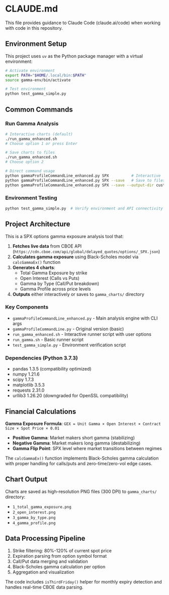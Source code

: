 # CLAUDE.md

This file provides guidance to Claude Code (claude.ai/code) when working with code in this repository.

## Environment Setup

This project uses `uv` as the Python package manager with a virtual environment:

```bash
# Activate environment
export PATH="$HOME/.local/bin:$PATH"
source gamma-env/bin/activate

# Test environment
python test_gamma_simple.py
```

## Common Commands

### Run Gamma Analysis

```bash
# Interactive charts (default)
./run_gamma_enhanced.sh
# Choose option 1 or press Enter

# Save charts to files  
./run_gamma_enhanced.sh
# Choose option 2

# Direct command usage
python gammaProfileCommandLine_enhanced.py SPX          # Interactive
python gammaProfileCommandLine_enhanced.py SPX --save   # Save to files
python gammaProfileCommandLine_enhanced.py SPX --save --output-dir custom_dir
```

### Environment Testing

```bash
python test_gamma_simple.py  # Verify environment and API connectivity
```

## Project Architecture

This is a SPX options gamma exposure analysis tool that:

1. **Fetches live data** from CBOE API (`https://cdn.cboe.com/api/global/delayed_quotes/options/_SPX.json`)
2. **Calculates gamma exposure** using Black-Scholes model via `calcGammaEx()` function
3. **Generates 4 charts**:
   - Total Gamma Exposure by strike
   - Open Interest (Calls vs Puts) 
   - Gamma by Type (Call/Put breakdown)
   - Gamma Profile across price levels
4. **Outputs** either interactively or saves to `gamma_charts/` directory

### Key Components

- `gammaProfileCommandLine_enhanced.py` - Main analysis engine with CLI args
- `gammaProfileCommandLine.py` - Original version (basic)  
- `run_gamma_enhanced.sh` - Interactive runner script with user options
- `run_gamma.sh` - Basic runner script
- `test_gamma_simple.py` - Environment verification script

### Dependencies (Python 3.7.3)

- pandas 1.3.5 (compatibility optimized)
- numpy 1.21.6
- scipy 1.7.3  
- matplotlib 3.5.3
- requests 2.31.0
- urllib3 1.26.20 (downgraded for OpenSSL compatibility)

## Financial Calculations

**Gamma Exposure Formula**: `GEX = Unit Gamma × Open Interest × Contract Size × Spot Price × 0.01`

- **Positive Gamma**: Market makers short gamma (stabilizing)
- **Negative Gamma**: Market makers long gamma (destabilizing)  
- **Gamma Flip Point**: SPX level where market transitions between regimes

The `calcGammaEx()` function implements Black-Scholes gamma calculation with proper handling for calls/puts and zero-time/zero-vol edge cases.

## Chart Output

Charts are saved as high-resolution PNG files (300 DPI) to `gamma_charts/` directory:
- `1_total_gamma_exposure.png`
- `2_open_interest.png` 
- `3_gamma_by_type.png`
- `4_gamma_profile.png`

## Data Processing Pipeline

1. Strike filtering: 80%-120% of current spot price
2. Expiration parsing from option symbol format
3. Call/Put data merging and validation  
4. Black-Scholes gamma calculation per option
5. Aggregation and visualization

The code includes `isThirdFriday()` helper for monthly expiry detection and handles real-time CBOE data parsing.